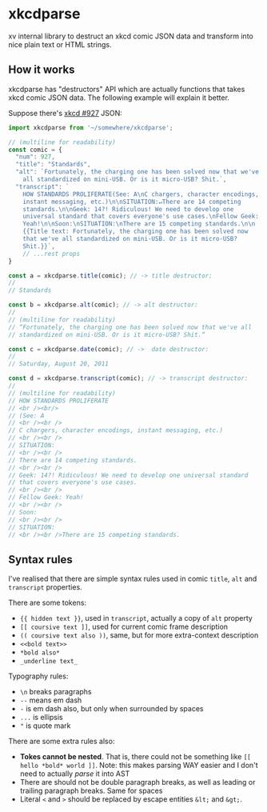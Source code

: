 # xkcdparse

xv internal library to destruct an xkcd comic JSON data and transform into nice plain text or HTML strings.

## How it works

xkcdparse has "destructors" API which are actually functions that takes xkcd comic JSON data. The following example will explain it better.

Suppose there's [xkcd #927](https://xkcd.com/927/) JSON:

```js
import xkcdparse from '~/somewhere/xkcdparse';

// (multiline for readability)
const comic = {
  "num": 927,
  "title": "Standards",
  "alt": `Fortunately, the charging one has been solved now that we've
    all standardized on mini-USB. Or is it micro-USB? Shit.`,
  "transcript": `
    HOW STANDARDS PROLIFERATE(See: A\nC chargers, character encodings,
    instant messaging, etc.)\n\nSITUATION:↵There are 14 competing
    standards.\n\nGeek: 14?! Ridiculous! We need to develop one
    universal standard that covers everyone's use cases.\nFellow Geek:
    Yeah!\n\nSoon:\nSITUATION:\nThere are 15 competing standards.\n\n
    {{Title text: Fortunately, the charging one has been solved now
    that we've all standardized on mini-USB. Or is it micro-USB?
    Shit.}}`,
    // ...rest props
}

const a = xkcdparse.title(comic); // -> title destructor:
//
// Standards

const b = xkcdparse.alt(comic); // -> alt destructor:
//
// (multiline for readability)
// “Fortunately, the charging one has been solved now that we've all
// standardized on mini-USB. Or is it micro-USB? Shit.“

const c = xkcdparse.date(comic); // ->  date destructor:
//
// Saturday, August 20, 2011

const d = xkcdparse.transcript(comic); // -> transcript destructor:
//
// (multiline for readability)
// HOW STANDARDS PROLIFERATE
// <br /><br/>
// (See: A
// <br /><br />
// C chargers, character encodings, instant messaging, etc.)
// <br /><br />
// SITUATION:
// <br /><br />
// There are 14 competing standards.
// <br /><br />
// Geek: 14?! Ridiculous! We need to develop one universal standard
// that covers everyone's use cases.
// <br /><br />
// Fellow Geek: Yeah!
// <br /><br />
// Soon:
// <br /><br />
// SITUATION:
// <br /><br />There are 15 competing standards.
```

## Syntax rules

I've realised that there are simple syntax rules used in comic `title`, `alt` and `transcript` properties.

There are some tokens:

  - `{{ hidden text }}`, used in `transcript`, actually a copy of `alt` property
  - `[[ coursive text ]]`, used for current comic frame description
  - `(( coursive text also ))`, same, but for more extra-context description
  - `<<bold text>>`
  - `*bold also*`
  - `_underline text_`

Typography rules:

  - `\n` breaks paragraphs
  - `--` means em dash
  - `-` is em dash also, but only when surrounded by spaces
  - `...` is ellipsis
  - `"` is quote mark

There are some extra rules also:

  - **Tokes cannot be nested**. That is, there could not be something like `[[ hello *bold* world ]]`. Note: this makes parsing WAY easier and I don't need to actually *parse* it into AST
  - There are should not be double paragraph breaks, as well as leading or trailing paragraph breaks. Same for spaces
  - Literal `<` and `>` should be replaced by escape entities `&lt;` and `&gt;`.
